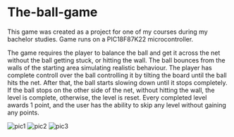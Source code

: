 # The-ball-game
This game was created as a project for one of my courses during my bachelor studies. Game runs on a PIC18F87K22 microcontroller.

The game requires the player to balance the ball and get it across the net without the ball getting stuck, or hitting the wall. The ball bounces 
from the walls of the starting area simulating realistic behaviour. The player has complete controll over the ball controlling it by tilting the board until the 
ball hits the net. After that, the ball starts slowing down until it stops completely. If the ball stops on the other side of the net, without hitting the wall, the 
level is complete, otherwise, the level is reset. Every completed level awards 1 point, and the user has the ability to skip any level without gaining any points.


![pic1](https://user-images.githubusercontent.com/25333806/159535997-78334555-2823-462e-8bd6-55bbb69ff625.png)
![pic2](https://user-images.githubusercontent.com/25333806/159536007-1b934d47-d982-44d8-b0f6-abe2533c35d3.png)
![pic3](https://user-images.githubusercontent.com/25333806/159536010-eff52590-5381-4a36-910a-e8add43cbc96.png)
